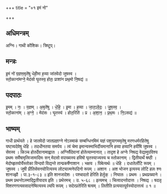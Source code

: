 +++
title = "०१ इमं नो"

+++
## अधिमन्त्रम्
अग्निः। गाथी कौशिकः। त्रिष्टुप्।

## मन्त्रः
इ॒मं नो॑ य॒ज्ञम॒मृते॑षु धेही॒मा ह॒व्या जा॑तवेदो जुषस्व ।  
स्तो॒काना॑मग्ने॒ मेद॑सो घृ॒तस्य॒ होतः॒ प्राशा॑न प्रथ॒मो नि॒षद्य॑ ॥

## पदपाठः
इ॒मम् । नः॒ । य॒ज्ञम् । अ॒मृते॑षु । धे॒हि॒ । इ॒मा । ह॒व्या । जा॒त॒ऽवे॒दः॒ । जु॒ष॒स्व॒ ।  
स्तो॒काना॑म् । अ॒ग्ने॒ । मेद॑सः । घृ॒तस्य॑ । होत॒रिति॑ । प्र । अ॒शा॒न॒ । प्र॒थ॒मः । नि॒ऽसद्य॑ ॥

## भाष्यम्
गाधी प्रार्थयते । हे जातवेदो जातप्रज्ञाग्ने नोऽस्माकं सम्बन्धिनमिमं यज्ञं पशुयागममृतेषु मरणधर्मरहितेषु यष्टव्यदेवेषु धेहि । तदधीनतया समर्पय । त्वं चेमा इमान्यस्माभिर्दीयमानानि हव्या हव्यानि हवींषि जुषस्व । सेवस्व । किञ्च होतर्देवानामाह्वातः । अग्निर्वैदेवानां होतेत्याम्नानात् । तादृश हे अग्नेः निषद्य वेद्यामुपविश्य प्रथमः सर्वेषामृत्विजामादिमः सन् मेदसो वपाख्यस्य हविषो घृतस्याज्यस्य च स्तोकानाम् । द्वितीयार्थे षष्ठी । मेदोघ्हृतयोर्येस्तोका विन्दवो विद्यन्ते तान्प्रकर्षेणाशान । भक्षय । पिबेत्यर्थः ॥ धेहि । दधातेर्लोटि रूपम् । जुषस्व । जुषी प्रीतिसेवनयोरित्यस्य लोट्यात्मनेपदिनो रूपम् । अशान । अश भोजन इत्यस्य लोटि हलः श्नः शानज्झौ । पा.३-१-८३ ॥ इति शानजादेशः । पश्चादतो हेरिति हेर्लुक् । निघातः । प्रथमः । प्रथप्रख्याने । प्रथम प्रथन्तेऽस्माद्द्वितीयादय इति । प्रथेरमच् । उ. ५-६८ । इत्यमच् । चित्वादन्तोदात्तः । निषद्य । षदलृ विशरणगत्यवसादनेष्वित्यस्य ल्यपि रूपम् । सदेरप्रतेरिति षत्वम् । लितीति प्रत्ययात्पूर्वस्योदात्तत्वं ॥ १ ॥